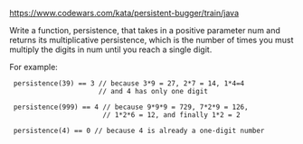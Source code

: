 https://www.codewars.com/kata/persistent-bugger/train/java

Write a function, persistence, that takes in a positive parameter num and returns its multiplicative persistence, which is the number of times you must multiply the digits in num until you reach a single digit.

For example:
```
 persistence(39) == 3 // because 3*9 = 27, 2*7 = 14, 1*4=4
                      // and 4 has only one digit

 persistence(999) == 4 // because 9*9*9 = 729, 7*2*9 = 126,
                       // 1*2*6 = 12, and finally 1*2 = 2

 persistence(4) == 0 // because 4 is already a one-digit number
 ```
